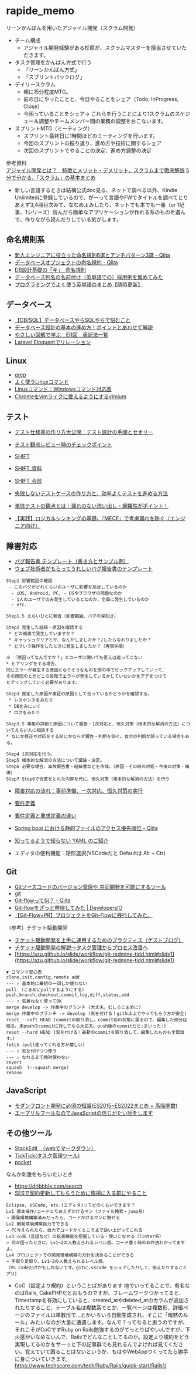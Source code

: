 # rapide_memo

リーンかんばんを用いたアジャイル開発（スクラム開発）
- チーム構成
  - アジャイル開発経験がある杉原が、スクラムマスターを担当させていただきます。
- タスク管理をかんばん方式で行う
  - 「リーンかんばん方式」
  - 「スプリントバックログ」
- デイリースクラム
  - 朝に15分程度MTG。
  - 前の日にやったことと、今日やることをシェア（Todo, InProgress, Close）
  - 今困っていることをシェア→ これらを行うことにより1スクラムのスケジュール調整やチームメンバー間の業務の調整をおこないます。
- スプリントMTG（ミーティング）
  - スプリント最終日に1時間ほどのミーティングを行います。
  - 今回のスプリントの振り返り、進め方や技術に関するシェア
  - 次回のスプリントでやることの決定、進め方調整の決定

参考資料  
[アジャイル開発とは？　特徴とメリット・デメリット、スクラムまで徹底解説](https://monstar-lab.com/dx/solution/about-agile_methods/)
[5分で分かる、「スクラム」の基本まとめ](https://atmarkit.itmedia.co.jp/ait/articles/1208/07/news128.html)

- 新しい言語するときは結構公式doc見る、ネットで調べる以外、Kindle Unlimitedに登録しているので、がーって言語やFWでタイトルを調べてとりあえず3,4冊目次みて、ななめよみしたり、ネットでも本でも一冊（or 1記事、1シリーズ）読んだら簡単なアプリケーションが作れる系のものを選んで、作りながら読んだりしている気がします。

## 命名規則系
- [新人エンジニアに役立った命名規則6選とアンチパターン3選 - Qiita](https://qiita.com/tatsuya_1995/items/4b706fc40fe2f300bbc0)
- [データベースオブジェクトの命名規約 - Qiita](https://qiita.com/genzouw/items/35022fa96c120e67c637)
- [DB設計基礎の「キ」　命名規則](https://qiita.com/tatsuya_1995/items/4b706fc40fe2f300bbc0)
- [データベース列名の名前付け（英単語での）採用例を集めてみた](https://qiita.com/otagaisama-1/items/4d7e2eb5c274e9fce664)
- [プログラミングでよく使う英単語のまとめ【随時更新】](https://qiita.com/Ted-HM/items/7dde25dcffae4cdc7923)


## データベース
- [【DB/SQL】データベースやらSQLやらで悩むこと](https://qiita.com/rhap/items/5c82cb6ba4a8f1d541bb)
- [データベース設計の基本の進め方！ポイントとあわせて解説](https://hibiki.dreamarts.co.jp/smartdb/learning/le-sp211202-3/)
- [やさしい図解で学ぶ　ER図　表記法一覧](https://qiita.com/ramuneru/items/32fbf3032b625f71b69d)
- [Laravel Eloquentでリレーション](https://qiita.com/mtakehara21/items/3cef9d12869d162e1ce9)


## Linux
- [grep](https://eng-entrance.com/linux-command-grep)
- [よく使うLinuxコマンド](https://qiita.com/arene-calix/items/41d8d4ba572f1d652727)
- [Linuxコマンド：Windowsコマンド対応表](https://qiita.com/asmin/items/d53e71ed98a377ca7823)
- [Chromeをvimライクに使えるようにするvimium](https://qiita.com/satoshi03/items/9fdfcd0e46e095ec68c1)


## テスト
- [テスト仕様書の作り方大公開：テスト設計の手順とセオリー](https://elecs-softwaretest.com/colum/%E3%83%86%E3%82%B9%E3%83%88%E4%BB%95%E6%A7%98%E6%9B%B8%E3%81%AE%E4%BD%9C%E3%82%8A%E6%96%B9%E5%A4%A7%E5%85%AC%E9%96%8B%EF%BC%9A%E3%83%86%E3%82%B9%E3%83%88%E8%A8%AD%E8%A8%88%E3%81%AE%E6%89%8B%E9%A0%86/)
- [テスト観点レビュー時のチェックポイント](https://medium.com/wingarc/%E3%83%86%E3%82%B9%E3%83%88%E8%A6%B3%E7%82%B9%E3%83%AC%E3%83%93%E3%83%A5%E3%83%BC%E6%99%82%E3%81%AE%E3%83%81%E3%82%A7%E3%83%83%E3%82%AF%E3%83%9D%E3%82%A4%E3%83%B3%E3%83%88-932adf70111d)

- [SHIFT](https://service.shiftinc.jp/service/softwaretest/inspection/)
- [SHIFT_資料](https://service.shiftinc.jp/download/)
- [SHIFT_会談](https://industry-co-creation.com/report/46321)

- [失敗しないテストケースの作り方と、効率よくテストを進める方法](https://qangaroo.jp/info/test-case-plan-do/)
- [単体テストの観点とは｜漏れのない洗い出し・網羅性がポイント！](https://biz.techvan.co.jp/tech-quality/quality-blog/000242.html)
- [【実践】ロジカルシンキングの基礎、『MECE』で考慮漏れを防ぐ（エンジニア向け）](https://taako-biz.com/se-mece/)

## 障害対応
- [バグ報告書 テンプレート（書き方とサンプル例）](https://notepm.jp/template/bug-report)
- [ウェブ技術者がもらってうれしいバグ報告書のテンプレート](https://dyno.design/articles/bug-reports-kind-for-web-developers/)

```console
Step1 影響範囲の確認
 - このバグがどれくらいのユーザに影響を及ぼしているのか
  - iOS, Android, PC, - OSやブラウザの問題なのか
  - 1人のユーザでのみ発生しているとなのか、全員に発生しているのか
  - etc.

Step1.5 えらいひとに報告（影響範囲、バグの深刻さ）

Step2 発生した経緯・原因を確認する
 * どの画面で発生していますか？
 * キャッシュクリアとか、なんかしましたか？/したらなおりましたか？
 * どういう操作をしたときに発生しましたか？（再現手順）
 
※ 「原因ってなんですか？」とユーザに聞いても答えは返ってこない
* ヒアリングをする場合、
同じエラーが発生する原因となりそうなものを頭の中でピックアップしていって、
その原因のときどこの段階でエラーが発生しているかしていないかをアテをつけて
ヒアリングしていく必要があります。

Step3 推定した原因が実証の原因として合っているかどうかを確認する。
 * レスポンスをみたり
 * DBをみにいく
 * ログをみたり

Step3.5 事象の詳細と原因について報告・1次対応と、恒久対策（根本的な解消の方法）についてえらい人に相談する
* なにか修正や対応をする前にかならず報告・判断を仰ぐ。自分の判断が誤っている場合もある。

Step4 1次対応を行う。
Step5 根本的な解消の方法について議論・決定。
Step6 必要な場合、事故報告書・経緯書などを作成。（原因・その時の対処・今後の対策・補填）
Step7 Step6で合意をとれた内容を元に、恒久対策（根本的な解消の方法）を行う
```

- [障害対応の流れ：事前準備、一次対応、恒久対策の実行](https://www.rworks.jp/monitoring/monitoring-column/monitoring-design/25595/)


- [要件定義](https://notepm.jp/template/requirement-definition)
- [要件定義と要求定義の違い](https://qiita.com/sunstripe2011/items/61df719fb1f6178b2605)


- [Spring boot における静的ファイルのアクセス優先順位 - Qiita](https://qiita.com/TKR/items/4ec3733d44c9d2b618ee)
- [知ってるようで知らない YAML のご紹介](https://engineers.ntt.com/entry/2021/09/10/100708)
- エディタの便利機能：矩形選択(VSCodeだと Defaultは Alt + Ctr)


## Git
- [Gitソースコードのバージョン管理や 共同開発を可能にするツール](https://prog-8.com/courses/git)
- [git](https://qiita.com/RubyLrving/items/6ae8bff333d72f8cb21e)
- [Git-flowって何？ - Qiita](https://qiita.com/KosukeSone/items/514dd24828b485c69a05)
- [Git-flowをざっと整理してみた | DevelopersIO](https://dev.classmethod.jp/articles/introduce-git-flow/)
- [【Git-Flow+PR】プロジェクトをGit-Flowに移行してみた。](https://zenn.dev/akino/articles/1dcecd60009dbb)

（参考）チケット駆動開発
- [チケット駆動開発を上手に運用するためのプラクティス（ゲストブログ）](https://www.atlassian.com/ja/blog/tidd-part2)
- [チケット駆動開発の解説～タスク管理からプロセス改善へ](https://www.slideshare.net/akipii.oga/ss-250996606)
- [https://azu.github.io/slide/workflow/git-redmine-tidd.html#slide1](https://azu.github.io/slide/workflow/git-redmine-tidd.html#slide1)


```console
▼ コマンド安心表
clone,init,config,remote add
--- ↑ 基本的に最初の一回しか使わない
pull （こまめにpullするようにする）
push,branch,checkout,commit,log,diff,status,add
--- ↑ 気兼ねなく使ってOK
merge develop -> 作業中のブランチ (大丈夫。むしろこまめに)
merge 作業中のブランチ -> develop (気を付ける！github上でやってもらう方が安全)
reset --soft HEAD (commitの取り消し。commit前の状態に戻るので、編集した部分は残る。未pushのcommitに対してなら大丈夫。push後のcommitだと:まいった:)
reset --hard HEAD (気を付ける！最新のcommitを取り消して、編集したものも全部消す。)
fetch (pull使ってくれる方が嬉しい)
--- ↑ 気を付けつつ使う
--- ↓ なれるまで絶対使わない
revert
squash  (--squash merge)
rebase
```

## JavaScript
- [モダンフロント開発に必須の知識(ES2015~ES2022まとめ + 高階関数)](https://qiita.com/c-shiraga/items/33812799e4dc17d89b44)
- [エープリルフールなのでJavaScriptの信じがたい話をします](https://qiita.com/suin/items/461c096bef318a259c80)


## その他ツール
- [StackEdit　（webでマークダウン）](https://stackedit.io/)
- [TickTick(タスク管理ツール)](https://ticktick.com/home)
- [pocket](https://getpocket.com/ja/)

なんか刺激をもらいたいとき    
- https://dribbble.com/search  
- [SESで契約更新してもらうために現場に入る前にやること](https://qiita.com/yoshinyan/items/214d2cfd9a5a1c907cef)

```console
Eclipse, VSCode, etc.(エディタ)ってどのくらいできます？
Lv1 基本操作/コードとりあえずかけるマン（ファイル検索・jump系）
→ 開発環境構築済みだったら、コードかけるマンに徹せる
Lv2 開発環境構築自力でできる
→ PC与えられたら、自力でコードかくところまで這い上がってこれる
Lv3 ○○系（言語など）の拡張機能を把握している・使いこなせる（linter系）
→ 何か困ったときに、Lv1~2の人教えられるレベル感。コード書く時のお作法わかってますよ。
Lv4 プロジェクトでの開発環境構築の方針を決めることができる
→ 手取り足取り、Lv1~2の人教えられるレベル感。
（VS Codeだけかもしれないです。gitに.vscode をシェアしたりして、揃えたりすることアリ）
```

- CoC（設定より規約）ということばがあります 地でいってることで、有名なのはRails, CakePHPだとおもうのですが、フレームワークつかってると、Timestampを有効にしていると、created_atやdeleted_atのカラムが追加されたりすること、テーブル名は複数系でとか、一覧ページは複数形、詳細ページのファイルは単数形で…とかいろいろ自動生成され、そこに「暗黙のルール」みたいなのが大量に遭遇します。なんで？ってなると思うのですが、それこそがCoCですRuby on Rails勉強するのがてっとりばやいんですが、下火感がいなめないんで、Railsでどんなことしてるのか。設定より規約をどう実現してるのかをサーっと下の記事群でも見れるんでよければ見てください。覚えていて困ることはないというか、もはやWebAppつくってたら勝手に身についていきます。
https://www.techscore.com/tech/Ruby/Rails/quick-start/Rails1/


